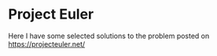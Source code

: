 # Project Euler

Here I have some selected solutions to the problem posted on https://projecteuler.net/
